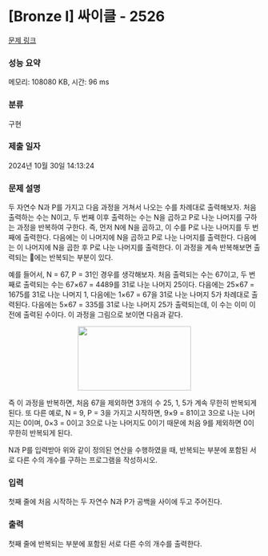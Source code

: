 # [Bronze I] 싸이클 - 2526 

[문제 링크](https://www.acmicpc.net/problem/2526) 

### 성능 요약

메모리: 108080 KB, 시간: 96 ms

### 분류

구현

### 제출 일자

2024년 10월 30일 14:13:24

### 문제 설명

<p>두 자연수 N과 P를 가지고  다음 과정을 거쳐서 나오는 수를 차례대로 출력해보자. 처음 출력하는 수는 N이고, 두 번째 이후 출력하는 수는 N을 곱하고 P로 나눈 나머지를 구하는 과정을 반복하여 구한다. 즉, 먼저 N에 N을 곱하고, 이 수를 P로 나눈 나머지를 두 번째에 출력한다. 다음에는 이 나머지에 N을 곱하고 P로 나눈 나머지를 출력한다. 다음에는 이 나머지에 N을 곱한 후 P로 나눈 나머지를 출력한다. 이 과정을 계속 반복해보면 출력되는 에는 반복되는 부분이 있다. </p>

<p>예를 들어서, N = 67, P = 31인 경우를 생각해보자. 처음 출력되는 수는 67이고, 두 번째로 출력되는 수는 67×67 = 4489를 31로 나눈 나머지 25이다. 다음에는 25×67 = 1675를 31로 나눈 나머지 1, 다음에는 1×67 = 67을 31로 나눈 나머지 5가 차례대로 출력된다. 다음에는 5×67 = 335를 31로 나눈 나머지 25가 출력되는데, 이 수는 이미 이전에 출력된 수이다. 이 과정을 그림으로 보이면 다음과 같다.</p>

<p style="text-align: center;"><img alt="" src="https://upload.acmicpc.net/93c5a6ec-3c50-4f42-a15b-832f719c0be6/-/preview/" style="width: 226px; height: 128px;"></p>

<p>즉 이 과정을 반복하면, 처음 67을 제외하면 3개의 수 25, 1, 5가 계속 무한히 반복되게 된다.   또 다른 예로, N = 9, P = 3을 가지고 시작하면, 9×9 = 81이고 3으로 나눈 나머지는 0이며, 0×3 = 0이고 3으로 나눈 나머지도 0이기 때문에 처음 9를 제외하면 0이 무한히 반복되게 된다. </p>

<p>N과 P를 입력받아 위와 같이 정의된 연산을 수행하였을 때,  반복되는 부분에 포함된 서로 다른 수의 개수를 구하는 프로그램을 작성하시오.</p>

### 입력 

 <p>첫째 줄에 처음 시작하는 두 자연수 N과 P가 공백을 사이에 두고 주어진다.</p>

### 출력 

 <p>첫째 줄에 반복되는 부분에 포함된 서로 다른 수의 개수를 출력한다.</p>

